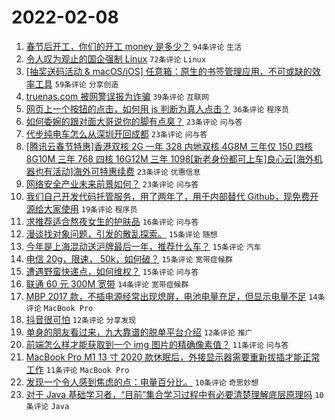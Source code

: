 # 2022-02-08

1. [春节后开工，你们的开工 money 是多少？](https://www.v2ex.com/t/832360) `94条评论` `生活`
1. [令人叹为观止的国企强制 Linux](https://www.v2ex.com/t/832405) `72条评论` `Linux`
1. [[抽奖送码活动 & macOS/iOS] 任意箱：原生的书签管理应用，不可或缺的效率工具](https://www.v2ex.com/t/832392) `59条评论` `分享创造`
1. [truenas.com 被网警误报为诈骗](https://www.v2ex.com/t/832355) `39条评论` `互联网`
1. [网页上一个按钮的点击，如何用 js 判断为真人点击？](https://www.v2ex.com/t/832362) `36条评论` `程序员`
1. [如何委婉的跟对面大哥说你的脚有点臭？](https://www.v2ex.com/t/832402) `23条评论` `问与答`
1. [代步纯电车怎么从深圳开回成都](https://www.v2ex.com/t/832366) `23条评论` `问与答`
1. [[腾讯云春节特惠]香港双核 2G 一年 328 内地双核 4G8M 三年仅 150 四核 8G10M 三年 768 四核 16G12M 三年 1098[新老身份都可上车]良心云[海外机器也有活动]海外可特惠续费](https://www.v2ex.com/t/832354) `23条评论` `优惠信息`
1. [网络安全产业未来前景如何？](https://www.v2ex.com/t/832351) `23条评论` `问与答`
1. [我们自己开发代码托管服务，用了两年了，用于内部替代 Github，现免费开源给大家使用](https://www.v2ex.com/t/832380) `19条评论` `程序员`
1. [求推荐适合熬夜女生的护肤品](https://www.v2ex.com/t/832388) `16条评论` `问与答`
1. [漫谈找对象问题，引发的散乱探索。](https://www.v2ex.com/t/832416) `15条评论` `随想`
1. [今年是上海混动送沪牌最后一年，推荐什么车？](https://www.v2ex.com/t/832370) `15条评论` `汽车`
1. [电信 20g，限速， 50k，如何破？](https://www.v2ex.com/t/832367) `15条评论` `宽带症候群`
1. [遭遇野蛮快递点，如何维权？](https://www.v2ex.com/t/832361) `15条评论` `问与答`
1. [联通 60 元 300M 宽带](https://www.v2ex.com/t/832396) `14条评论` `宽带症候群`
1. [MBP 2017 款，不插电源经常出现熄屏，电池电量充足，但显示电量不足](https://www.v2ex.com/t/832359) `14条评论` `MacBook Pro`
1. [抖音很可怕](https://www.v2ex.com/t/832436) `12条评论` `分享发现`
1. [单身的朋友看过来，九大靠谱的脱单平台介绍](https://www.v2ex.com/t/832382) `12条评论` `推广`
1. [前端怎么样才能获取到一个 img 图片的精确像素值？](https://www.v2ex.com/t/832411) `11条评论` `问与答`
1. [MacBook Pro M1 13 寸 2020 款休眠后，外接显示器需要重新拔插才能正常工作](https://www.v2ex.com/t/832377) `11条评论` `MacBook Pro`
1. [发现一个令人感到焦虑的点：电量百分比。](https://www.v2ex.com/t/832408) `10条评论` `奇思妙想`
1. [对于 Java 基础学习者，“目前”集合学习过程中有必要清楚理解底层原理吗](https://www.v2ex.com/t/832399) `10条评论` `Java`

